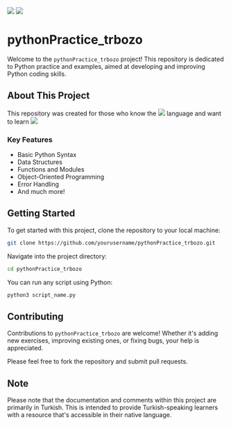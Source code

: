 <img src="https://img.shields.io/badge/Java-11-blue.svg"/>
<img src="https://img.shields.io/badge/Phyton-3.7-blue.svg"/>

# pythonPractice_trbozo

Welcome to the `pythonPractice_trbozo` project! This repository is dedicated to Python practice and examples, aimed at developing and improving Python coding skills.

## About This Project

This repository was created for those who know the <img src="https://img.shields.io/badge/JAVA-grey?style=for-the-badge&logo=java"/> language and want to learn <img src="https://img.shields.io/badge/Python-white?style=for-the-badge&logo=python&logoColor=14354C" />

### Key Features

- Basic Python Syntax
- Data Structures
- Functions and Modules
- Object-Oriented Programming
- Error Handling
- And much more!

## Getting Started

To get started with this project, clone the repository to your local machine:

```bash
git clone https://github.com/yourusername/pythonPractice_trbozo.git
```

Navigate into the project directory:

```bash
cd pythonPractice_trbozo
```
You can run any script using Python:

```bash
python3 script_name.py
```

## Contributing
Contributions to `pythonPractice_trbozo` are welcome! Whether it's adding new exercises, improving existing ones, or fixing bugs, your help is appreciated.

Please feel free to fork the repository and submit pull requests.


## Note
Please note that the documentation and comments within this project are primarily in Turkish. This is intended to provide Turkish-speaking learners with a resource that's accessible in their native language.
